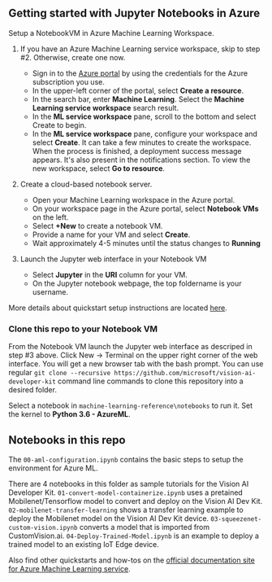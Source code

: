 ## Getting started with Jupyter Notebooks in Azure
Setup a NotebookVM in Azure Machine Learning Workspace.
1. If you have an Azure Machine Learning service workspace, skip to step #2. Otherwise, create one now.
   - Sign in to the [Azure portal](https://portal.azure.com) by using the credentials for the Azure subscription you use.
   - In the upper-left corner of the portal, select __Create a resource__.
   - In the search bar, enter __Machine Learning__. Select the __Machine Learning service workspace__ search result.
   - In the __ML service workspace__ pane, scroll to the bottom and select Create to begin.
   - In the __ML service workspace__ pane, configure your workspace and select __Create__. It can take a few minutes to create the workspace. When the process is finished, a deployment success message appears. It's also present in the notifications section. To view the new workspace, select __Go to resource__.

2. Create a cloud-based notebook server.
   - Open your Machine Learning workspace in the Azure portal.
   - On your workspace page in the Azure portal, select __Notebook VMs__ on the left.
   - Select __+New__ to create a notebook VM.
   - Provide a name for your VM and select __Create__.
   - Wait approximately 4-5 minutes until the status changes to __Running__
3. Launch the Jupyter web interface in your Notebook VM
   - Select __Jupyter__ in the __URI__ column for your VM.
   - On the Jupyter notebook webpage, the top foldername is your username.
   
More details about quickstart setup instructions are located [here](https://docs.microsoft.com/en-us/azure/machine-learning/service/quickstart-run-cloud-notebook).

### Clone this repo to your Notebook VM
From the Notebook VM launch the Jupyter web interface as descriped in step #3 above. Click New -> Terminal on the upper right corner of the web interface. You will get a new browser tab with the bash prompt. 
You can use regular `git clone --recursive https://github.com/microsoft/vision-ai-developer-kit` command line commands to clone this repository into a desired folder.

Select a notebook in `machine-learning-reference\notebooks` to run it. Set the kernel to **Python 3.6 - AzureML**.

## Notebooks in this repo
The `00-aml-configuration.ipynb` contains the basic steps to setup the environment for Azure ML.

There are 4 notebooks in this folder as sample tutorials for the Vision AI Developer Kit.
`01-convert-model-containerize.ipynb` uses a pretained Mobilenet/Tensorflow model to convert and deploy on the Vision AI Dev Kit.
`02-mobilenet-transfer-learning` shows a transfer learning example to deploy the Mobilenet model on the Vision AI Dev Kit device.
`03-squeezenet-custom-vision.ipynb` converts a model that is imported from CustomVision.ai.
`04-Deploy-Trained-Model.ipynb` is an example to deploy a trained model to an existing IoT Edge device. 

Also find other quickstarts and how-tos on the [official documentation site for Azure Machine Learning service](https://docs.microsoft.com/en-us/azure/machine-learning/service/).
